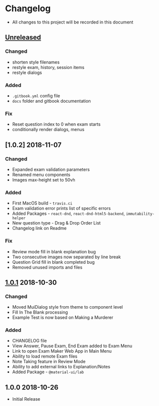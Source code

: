 # Changelog

- All changes to this project will be recorded in this document

## [Unreleased]

### Changed

- shorten style filenames
- restyle exam, history, session items
- restyle dialogs

### Added

- `.gitbook.yml` config file
- `docs` folder and gitbook documentation

### Fix

- Reset question index to 0 when exam starts
- conditionally render dialogs, menus

## [1.0.2] 2018-11-07

### Changed

- Expanded exam validation parameters
- Renamed menu components
- Images max-height set to 50vh

### Added

- First MacOS build - `travis.ci`
- Exam validation error prints list of specific errors
- Added Packages - `react-dnd`, `react-dnd-html5-backend`, `immutability-helper`
- New question type - Drag & Drop Order List
- Changelog link on Readme

### Fix

- Review mode fill in blank explanation bug
- Two consecutive images now separated by line break
- Question Grid fill in blank completed bug
- Removed unused imports and files

## [1.0.1] 2018-10-30

### Changed

- Moved MuiDialog style from theme to component level
- Fill In The Blank processing
- Example Test is now based on Making a Murderer

### Added

- CHANGELOG file
- View Answer, Pause Exam, End Exam added to Exam Menu
- Link to open Exam Maker Web App in Main Menu
- Ability to load remote Exam files
- Note Taking feature in Review Mode
- Ability to add external links to Explanation/Notes
- Added Package - `@material-ui/lab`

## 1.0.0 2018-10-26

- Initial Release

[unreleased]: https://github.com/benjaminadk/electron-exam/compare/v1.0.0...HEAD
[1.0.1]: https://github.com/benjaminadk/electron-exam/compare/v1.0.0...v1.0.1
